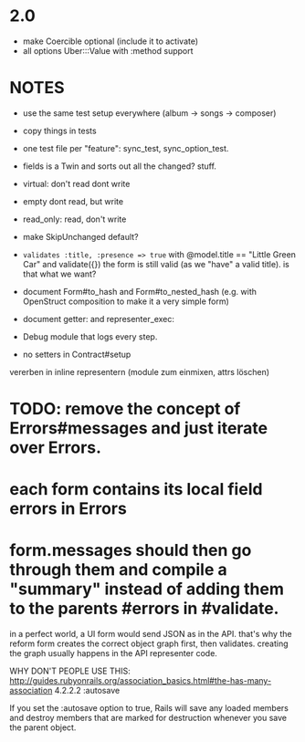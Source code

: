 # 2.0

* make Coercible optional (include it to activate)
* all options Uber:::Value with :method support



# NOTES
* use the same test setup everywhere (album -> songs -> composer)
* copy things in tests
* one test file per "feature": sync_test, sync_option_test.

* fields is a Twin and sorts out all the changed? stuff.
* virtual: don't read dont write
* empty dont read, but write
* read_only: read, don't write

* make SkipUnchanged default?


* `validates :title, :presence => true`
  with @model.title == "Little Green Car" and validate({}) the form is still valid (as we "have" a valid title). is that what we want?

* document Form#to_hash and Form#to_nested_hash (e.g. with OpenStruct composition to make it a very simple form)
* document getter: and representer_exec:

* Debug module that logs every step.
* no setters in Contract#setup

vererben in inline representern (module zum einmixen, attrs löschen)

# TODO: remove the concept of Errors#messages and just iterate over Errors.
# each form contains its local field errors in Errors
# form.messages should then go through them and compile a "summary" instead of adding them to the parents #errors in #validate.



in a perfect world, a UI form would send JSON as in the API. that's why the reform form creates the correct object graph first, then validates. creating the graph usually happens in the API representer code.


WHY DON'T PEOPLE USE THIS:
http://guides.rubyonrails.org/association_basics.html#the-has-many-association
4.2.2.2 :autosave

If you set the :autosave option to true, Rails will save any loaded members and destroy members that are marked for destruction whenever you save the parent object.